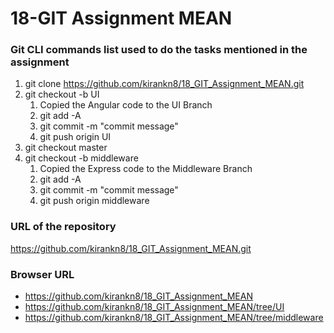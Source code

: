 # 18-GIT Assignment MEAN

### Git CLI commands list used to do the tasks mentioned in the assignment
1. git clone https://github.com/kirankn8/18_GIT_Assignment_MEAN.git
2. git checkout -b UI 
    1. Copied the Angular code to the UI Branch
    2. git add -A
    3. git commit -m "commit message"
    4. git push origin UI
3. git checkout master
4. git checkout -b middleware
    1. Copied the Express code to the Middleware Branch
    2. git add -A
    3. git commit -m "commit message"
    4. git push origin middleware

### URL of the repository
https://github.com/kirankn8/18_GIT_Assignment_MEAN.git

### Browser URL 
- https://github.com/kirankn8/18_GIT_Assignment_MEAN
- https://github.com/kirankn8/18_GIT_Assignment_MEAN/tree/UI
- https://github.com/kirankn8/18_GIT_Assignment_MEAN/tree/middleware